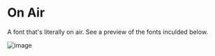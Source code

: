 # On Air
A font that's literally on air.
See a preview of the fonts inculded below.

![image](https://github.com/user-attachments/assets/53cc2fd1-785c-4fe6-a963-99027dd9382e)
